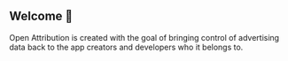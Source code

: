 ## Welcome 👋

Open Attribution is created with the goal of bringing control of advertising data back to the app creators and developers who it belongs to. 
